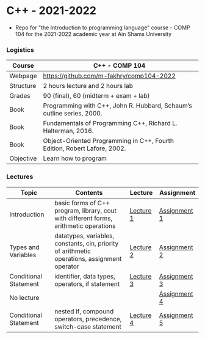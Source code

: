 # C++ - 2021-2022

- Repo for "the Introduction to programming language" course - COMP 104 for the 2021-2022 academic year at Ain Shams University

### Logistics

Course | C++ - COMP 104
---|----
Webpage| https://github.com/m-fakhry/comp104-2022
Structure | 2 hours lecture and 2 hours lab
Grades | 90 (final), 60 (midterm + exam + lab)
Book | Programming with C++, John R. Hubbard, Schaum’s outline series, 2000.
Book | Fundamentals of Programming C++, Richard L. Halterman, 2016.
Book | Object-Oriented Programming in C++, Fourth Edition, Robert Lafore, 2002.
Objective | Learn how to program

### Lectures

Topic | Contents | Lecture | Assignment
---|---|---|---
Introduction | basic forms of C++ program, library, cout with different forms, arithmetic operations | [Lecture 1](Lectures/lec1.md) | [Assignment 1](Assignments/assignment1.md)
Types and Variables | datatypes, variables, constants, cin, priority of arithmetic operations, assignment operator | [Lecture 2](Lectures/lec2.md) | [Assignment 2](Assignments/assignment2.md)
Conditional Statement | identifier, data types, operators, if statement | [Lecture 3](Lectures/lec3.md) | [Assignment 3](Assignments/assignment3.md)
No lecture | |  | [Assignment 4](Assignments/assignment4.md)
Conditional Statement | nested if, compound operators, precedence, switch-case statement| [Lecture 4](Lectures/lec4.md) | [Assignment 5](Assignments/assignment5.md)
